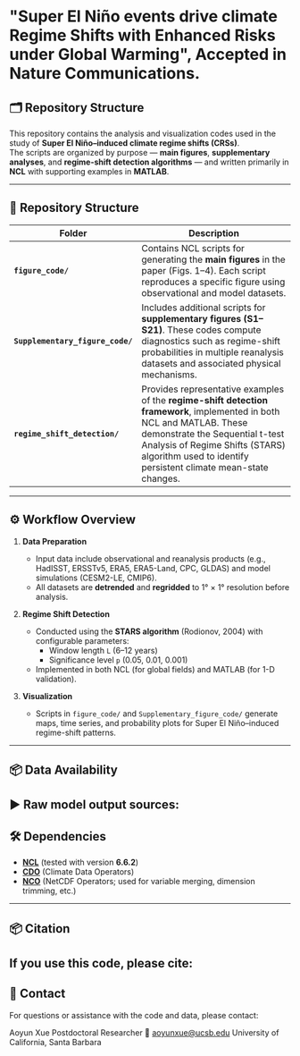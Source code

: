 
# **"Super El Niño events drive climate Regime Shifts with Enhanced Risks under Global Warming"**, Accepted in Nature Communications.


## 🗂️ Repository Structure

This repository contains the analysis and visualization codes used in the study of **Super El Niño–induced climate regime shifts (CRSs)**.  
The scripts are organized by purpose — **main figures**, **supplementary analyses**, and **regime-shift detection algorithms** — and written primarily in **NCL** with supporting examples in **MATLAB**.

---

## 📂 Repository Structure

| Folder | Description |
|--------|--------------|
| **`figure_code/`** | Contains NCL scripts for generating the **main figures** in the paper (Figs. 1–4). Each script reproduces a specific figure using observational and model datasets. |
| **`Supplementary_figure_code/`** | Includes additional scripts for **supplementary figures (S1–S21)**. These codes compute diagnostics such as regime-shift probabilities in multiple reanalysis datasets and associated physical mechanisms. |
| **`regime_shift_detection/`** | Provides representative examples of the **regime-shift detection framework**, implemented in both NCL and MATLAB. These demonstrate the Sequential t-test Analysis of Regime Shifts (STARS) algorithm used to identify persistent climate mean-state changes. |

---
## ⚙️ Workflow Overview

1. **Data Preparation**
   - Input data include observational and reanalysis products (e.g., HadISST, ERSSTv5, ERA5, ERA5-Land, CPC, GLDAS) and model simulations (CESM2-LE, CMIP6).
   - All datasets are **detrended** and **regridded** to 1° × 1° resolution before analysis.

2. **Regime Shift Detection**
   - Conducted using the **STARS algorithm** (Rodionov, 2004) with configurable parameters:
     - Window length `L` (6–12 years)
     - Significance level `p` (0.05, 0.01, 0.001)
   - Implemented in both NCL (for global fields) and MATLAB (for 1-D validation).

3. **Visualization**
   - Scripts in `figure_code/` and `Supplementary_figure_code/` generate maps, time series, and probability plots for Super El Niño–induced regime-shift patterns.

---

## 📦 Data Availability

▶ **Raw model output sources:**
---

## 🛠️ Dependencies

- [**NCL**](https://www.ncl.ucar.edu/) (tested with version **6.6.2**)  
- [**CDO**](https://code.mpimet.mpg.de/projects/cdo) (Climate Data Operators)
- [**NCO**](https://nco.sourceforge.net/) (NetCDF Operators; used for variable merging, dimension trimming, etc.)

---

## 📦 Citation

If you use this code, please cite:
---
## 📧 Contact
For questions or assistance with the code and data, please contact:

Aoyun Xue
Postdoctoral Researcher
📩 aoyunxue@ucsb.edu
University of California, Santa Barbara
